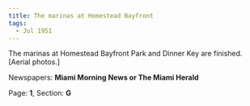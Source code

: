 ```yaml
---  
title: The marinas at Homestead Bayfront  
tags:  
  - Jul 1951  
---  
```

  
The marinas at Homestead Bayfront Park and Dinner Key are finished. [Aerial photos.]  
  
Newspapers: **Miami Morning News or The Miami Herald**  
  
Page: **1**, Section: **G** 

